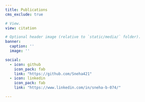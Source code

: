 ```yaml
---
title: Publications
cms_exclude: true

# View.
view: citation

# Optional header image (relative to `static/media/` folder).
banner:
  caption: ''
  image: ''

social:
  - icon: github
    icon_pack: fab
    link: "https://github.com/Sneha421"
  - icon: linkedin
    icon_pack: fab
    link: "https://www.linkedin.com/in/sneha-b-074/"

---
```

